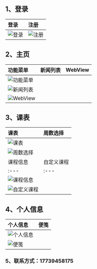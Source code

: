 ## 1、登录
|登录|注册|
|:---|:---|
|![登录](https://github.com/Sningi/MobileTIO/blob/master/show/login.jpg)|![注册](https://github.com/Sningi/MobileTIO/blob/master/show/reg.jpg)|
## 2、主页
|功能菜单|新闻列表|WebView|
|:---|:---|:---|
|![功能菜单](https://github.com/Sningi/MobileTIO/blob/master/show/home.jpg)
|![新闻列表](https://github.com/Sningi/MobileTIO/blob/master/show/news.jpg)
|![WebView](https://github.com/Sningi/MobileTIO/blob/master/show/webview.jpg)|
## 3、课表
|课表|周数选择|
|:---|:---|
|![课表](https://github.com/Sningi/MobileTIO/blob/master/show/course1.jpg)
|![周数选择](https://github.com/Sningi/MobileTIO/blob/master/show/course2.jpg)|
|课程信息|自定义课程|
|:---|:---|
|![课程信息](https://github.com/Sningi/MobileTIO/blob/master/show/dialog1.jpg)
|![自定义课程](https://github.com/Sningi/MobileTIO/blob/master/show/dialog2.jpg)|
## 4、个人信息
|个人信息|便笺|
|:---|:---|
|![个人信息](https://github.com/Sningi/MobileTIO/blob/master/show/userinfo.jpg)
|![便笺](https://github.com/Sningi/MobileTIO/blob/master/show/login.jpg)|
### 5、联系方式：17739458175